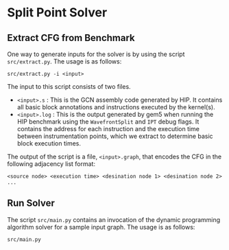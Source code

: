 # Split Point Solver

## Extract CFG from Benchmark

One way to generate inputs for the solver is by using the script `src/extract.py`.
The usage is as follows:

```
src/extract.py -i <input>
```

The input to this script consists of two files.

- `<input>.s` : This is the GCN assembly code generated by HIP. It contains all basic block annotations and instructions executed by the kernel(s).
- `<input>.log` : This is the output generated by gem5 when running the HIP benchmark using the `WavefrontSplit` and `IPT` debug flags. It contains the address for each instruction and the execution time between instrumentation points, which we extract to determine basic block execution times.

The output of the script is a file, `<input>.graph`, that encodes the CFG in the following adjacency list format:

```
<source node> <execution time> <desination node 1> <desination node 2> ...
```

## Run Solver

The script `src/main.py` contains an invocation of the dynamic programming algorithm solver for a sample input graph.
The usage is as follows:

```
src/main.py
```